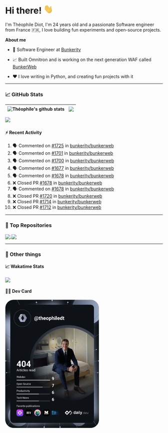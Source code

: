 # Hi there! <img src="./wave.gif" width="30px" height="30px" />

I'm Théophile Diot, I'm 24 years old and a passionate Software engineer from France 🇫🇷, I love building fun experiments and open-source projects.

**About me**

- 💼 Software Engineer at [Bunkerity](https://www.bunkerity.com/)

- 📈 Built Omnitron and is working on the next generation WAF called [BunkerWeb](https://www.bunkerweb.io)

- ❤️ I love writing in Python, and creating fun projects with it

---

### 📈 GitHub Stats

| <img align="center" src="https://github-readme-stats.vercel.app/api?username=TheophileDiot&show_icons=true&include_all_commits=true&theme=algolia&hide_border=true&rank_icon=github" alt="Théophile's github stats" /> | <img align="center" src="https://github-readme-stats.vercel.app/api/top-langs/?username=TheophileDiot&layout=compact&theme=algolia&hide_border=true" /> |
| ---------------------------------------------------------------------------------------------------------------------------------------------------------------------------------------------------------------------- | ------------------------------------------------------------------------------------------------------------------------------------------------------- |

![](https://github-readme-activity-graph.vercel.app/graph?username=TheophileDiot&theme=tokyo-night)

#### :zap: Recent Activity

<!--START_SECTION:activity-->
1. 🗣 Commented on [#1725](https://github.com/bunkerity/bunkerweb/issues/1725#issuecomment-2486130173) in [bunkerity/bunkerweb](https://github.com/bunkerity/bunkerweb)
2. 🗣 Commented on [#1701](https://github.com/bunkerity/bunkerweb/issues/1701#issuecomment-2486035361) in [bunkerity/bunkerweb](https://github.com/bunkerity/bunkerweb)
3. 🗣 Commented on [#1700](https://github.com/bunkerity/bunkerweb/issues/1700#issuecomment-2486026131) in [bunkerity/bunkerweb](https://github.com/bunkerity/bunkerweb)
4. 🗣 Commented on [#1677](https://github.com/bunkerity/bunkerweb/issues/1677#issuecomment-2486019046) in [bunkerity/bunkerweb](https://github.com/bunkerity/bunkerweb)
5. 🗣 Commented on [#1678](https://github.com/bunkerity/bunkerweb/pull/1678#issuecomment-2486014408) in [bunkerity/bunkerweb](https://github.com/bunkerity/bunkerweb)
6. ❌ Closed PR [#1678](https://github.com/bunkerity/bunkerweb/pull/1678) in [bunkerity/bunkerweb](https://github.com/bunkerity/bunkerweb)
7. 🗣 Commented on [#1678](https://github.com/bunkerity/bunkerweb/pull/1678#issuecomment-2486011329) in [bunkerity/bunkerweb](https://github.com/bunkerity/bunkerweb)
8. ❌ Closed PR [#1720](https://github.com/bunkerity/bunkerweb/pull/1720) in [bunkerity/bunkerweb](https://github.com/bunkerity/bunkerweb)
9. ❌ Closed PR [#1714](https://github.com/bunkerity/bunkerweb/pull/1714) in [bunkerity/bunkerweb](https://github.com/bunkerity/bunkerweb)
10. ❌ Closed PR [#1712](https://github.com/bunkerity/bunkerweb/pull/1712) in [bunkerity/bunkerweb](https://github.com/bunkerity/bunkerweb)
<!--END_SECTION:activity-->

---

### 🔧 Top Repositories

<a href="https://github.com/bunkerity/bunkerweb">
  <img align="center" src="https://github-readme-stats.vercel.app/api/pin/?username=Bunkerity&repo=bunkerweb&theme=algolia" />
</a>
<a href="https://github.com/TheophileDiot/Omnitron">
  <img align="center" src="https://github-readme-stats.vercel.app/api/pin/?username=TheophileDiot&repo=Omnitron&theme=algolia" />
</a>

---

### 🎉 Other things

#### 📈 Wakatime Stats

<a href="https://wakatime.com/@theophile_bunkerity">
  <img align="center" src="https://github-readme-stats.vercel.app/api/wakatime?username=3aa5ce41-c253-43d9-8441-a721e446a45f&layout=compact&theme=algolia" />
</a>

#### 👨‍💻 Dev Card

<a href="https://app.daily.dev/TheophileDt">
  <img src="./devcard.svg" width="300" alt="Théophile Diot's Dev Card"/>
</a>
